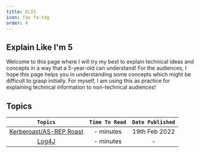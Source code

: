 ```yaml
---
title: ELI5
icon: fas fa-tag
order: 4
---
```



## Explain Like I'm 5
Welcome to this page where I will try my best to explain technical ideas and concepts in a way that a 5-year-old can understand! For the audiences, I hope this page helps you in understanding some concepts which might be difficult to grasp initially. For myself, I am using this as practice for explaining technical information to non-technical audiences!

## Topics

|`Topics`| `Time To Read` | `Date Published` | 
|:----------:|:----------: | :------------: |
|[Kerberoast/AS-REP Roast](/ELI5/kerberoast/)| - minutes | 19th Feb 2022
|[Log4J]()| - minutes | -
